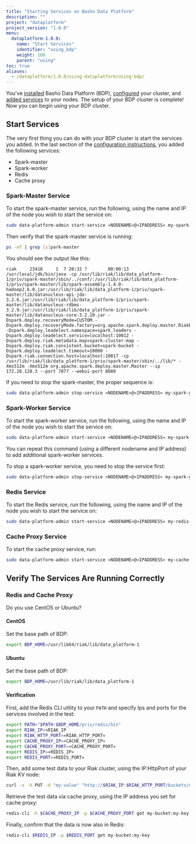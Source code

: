 ```yaml
---
title: "Starting Services on Basho Data Platform"
description: ""
project: "dataplatform"
project_version: "1.0.0"
menu:
  dataplatform-1.0.0:
    name: "Start Services"
    identifier: "using_bdp"
    weight: 100
    parent: "using"
toc: true
aliases:
  - /dataplatform/1.0.0/using-dataplatform/using-bdp/
---
```


[bdp configure]: /dataplatform/1.0.0/configuring/setup-a-cluster/
[bdp configure add services]: /dataplatform/1.0.0/configuring/setup-a-cluster/#Add-Services
[bdp install]: /dataplatform/1.0.0/installing/
[bdp reference]: /dataplatform/1.0.0/learn/service-manager/


You've [installed][bdp install] Basho Data Platform (BDP), [configured][bdp configure] your cluster, and [added services][bdp configure add services] to your nodes. The setup of your BDP cluster is complete! Now you can begin using your BDP cluster. 

## Start Services

The very first thing you can do with your BDP cluster is start the services you added. In the last section of the [configuration instructions][bdp configure add services], you added the following services:

* Spark-master
* Spark-worker
* Redis
* Cache proxy

### Spark-Master Service

To start the spark-master service, run the following, using the name and IP of the node you wish to start the service on:

```bash
sudo data-platform-admin start-service »NODENAME«@»IPADDRESS« my-spark-group my-spark-master
```

Then verify that the spark-master service is running:

```bash
ps -ef | grep [s]park-master
```

You should see the output like this:

```
riak     23418     1  7 20:32 ?        00:00:13 /usr/local/jdk/bin/java -cp /usr/lib/riak/lib/data_platform-1/priv/spark-master/sbin/../conf/:/usr/lib/riak/lib/data_platform-1/priv/spark-master/lib/spark-assembly-1.4.0-hadoop2.6.0.jar:/usr/lib/riak/lib/data_platform-1/priv/spark-master/lib/datanucleus-api-jdo-3.2.6.jar:/usr/lib/riak/lib/data_platform-1/priv/spark-master/lib/datanucleus-rdbms-3.2.9.jar:/usr/lib/riak/lib/data_platform-1/priv/spark-master/lib/datanucleus-core-3.2.10.jar -Dspark.deploy.recoveryMode=CUSTOM -Dspark.deploy.recoveryMode.factory=org.apache.spark.deploy.master.RiakEnsembleRecoveryModeFactory -Dspark.deploy.leadelect.namespace=spark_leaders -Dspark.deploy.leadelect.service=localhost:10012 -Dspark.deploy.riak.metadata.map=spark-cluster-map -Dspark.deploy.riak.consistent.bucket=spark-bucket -Dspark.deploy.leadelect.timeout=10000 -Dspark.riak.connection.host=localhost:10017 -cp /usr/lib/riak/lib/data_platform-1/priv/spark-master/sbin/../lib/* -Xms512m -Xmx512m org.apache.spark.deploy.master.Master --ip 172.28.128.3 --port 7077 --webui-port 8080
```

If you need to stop the spark-master, the proper sequence is:

```bash
sudo data-platform-admin stop-service »NODENAME«@»IPADDRESS« my-spark-group my-spark-master
```

### Spark-Worker Service

To start the spark-worker service, run the following, using the name and IP of the node you wish to start the service on:

```bash
sudo data-platform-admin start-service »NODENAME«@»IPADDRESS« my-spark-group my-spark-worker
```
You can repeat this command (using a different nodename and IP address) to add additional spark-worker services.

To stop a spark-worker service, you need to stop the service first:

```bash
sudo data-platform-admin stop-service »NODENAME«@»IPADDRESS« my-spark-group my-spark-worker
```

### Redis Service

To start the Redis service, run the following, using the name and IP of the node you wish to start the service on:

```bash
sudo data-platform-admin start-service »NODENAME«@»IPADDRESS« my-redis-group my-redis
```

### Cache Proxy Service

To start the cache proxy service, run: 

```bash
sudo data-platform-admin start-service »NODENAME«@»IPADDRESS« my-cache-proxy-group my-cache-proxy
```

## Verify The Services Are Running Correctly

### Redis and Cache Proxy

Do you use CentOS or Ubuntu?

#### CentOS

Set the base path of BDP:

```bash
export BDP_HOME=/usr/lib64/riak/lib/data_platform-1
```

#### Ubuntu

Set the base path of BDP:

```bash
export BDP_HOME=/usr/lib/riak/lib/data_platform-1
```

#### Verification

First, add the Redis CLI utility to your `PATH` and specify Ips and ports for the services involved in the test:

```bash
export PATH="$PATH:$BDP_HOME/priv/redis/bin"
export RIAK_IP=»RIAK_IP
export RIAK_HTTP_PORT=»RIAK_HTTP_PORT«
export CACHE_PROXY_IP=»CACHE_PROXY_IP«
export CACHE_PROXY_PORT=»CACHE_PROXY_PORT«
export REDIS_IP=»REDIS_IP«
export REDIS_PORT=»REDIS_PORT«
```

Then, add some test data to your Riak cluster, using the IP:HttpPort of your Riak KV node:

```bash
curl -s -X PUT -d "my-value" "http://$RIAK_IP:$RIAK_HTTP_PORT/buckets/my-bucket/keys/my-key"
```

Retrieve the test data via cache proxy, using the IP address you set for cache proxy:

```bash
redis-cli -h $CACHE_PROXY_IP -p $CACHE_PROXY_PORT get my-bucket:my-key
```

Finally, confirm that the data is now also in Redis:

```bash
redis-cli $REDIS_IP -p $REDIS_PORT get my-bucket:my-key
```
